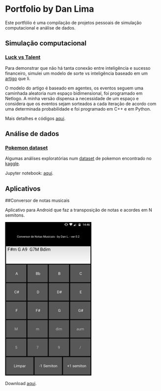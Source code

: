# Portfolio by Dan Lima

Este portfólio é uma compilação de projetos pessoais de simulação computacional e análise de dados.

## Simulação computacional

### [Luck vs Talent](https://github.com/limadlp/LuckvsTalent)

Para demonstrar que não há tanta conexão entre inteligência e sucesso financeiro, simulei um modelo de sorte vs inteligência baseado em um [artigo](https://arxiv.org/pdf/1802.07068.pdf) que li. 

O modelo do artigo é baseado em agentes, os eventos seguem uma caminhada aleatoria num espaço bidimensional, foi programado em Netlogo. A minha versão dispensa a necessidade de um espaço e considera que os eventos sejam sorteados a cada iteração de acordo com uma determinada probabilidade e foi programado em C++ e em Python.

Mais detalhes e códigos [aqui](https://github.com/limadlp/LuckvsTalent).



## Análise de dados

### [Pokemon dataset](https://github.com/limadlp/LuckvsTalent)

Algumas análises exploratórias num [dataset](https://www.kaggle.com/abcsds/pokemon) de pokemon encontrado no [kaggle](https://www.kaggle.com/).

Jupyter notebook: [aqui](https://github.com/limadlp/LuckvsTalent).


## Aplicativos

##Conversor de notas musicais

Aplicativo para Android que faz a transposição de notas e acordes em N semitons.

<a href="url"><img src="./img/IMG-20180611-WA0005.jpg" height="500"></a>


Download [aqui](https://transpose-musical-notes.br.aptoide.com/?store_name=danl800).
